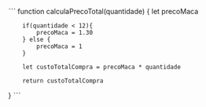 ˋˋˋ
    function calculaPrecoTotal(quantidade) {
        let precoMaca
        
        if(quantidade < 12){
            precoMaca = 1.30
        } else {
            precoMaca = 1
        }
        
        let custoTotalCompra = precoMaca * quantidade
        
        return custoTotalCompra
}
ˋˋˋ